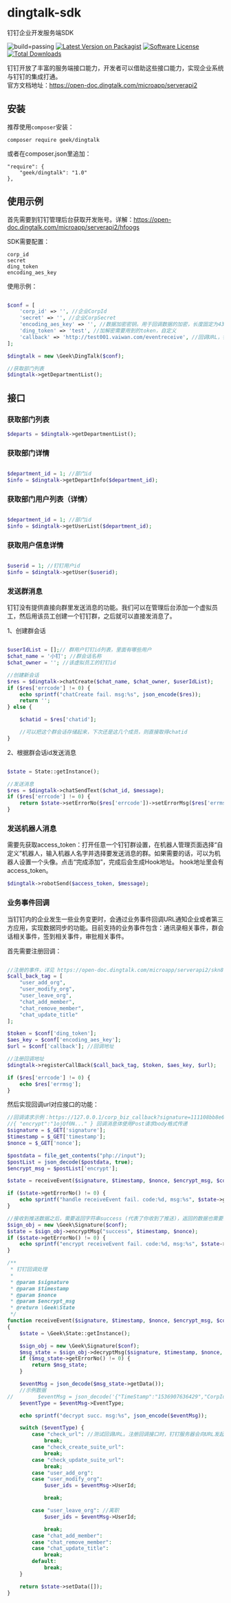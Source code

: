# dingtalk-sdk
钉钉企业开发服务端SDK

![build=passing][ico-build]
[![Latest Version on Packagist][ico-version]][link-packagist]
[![Software License][ico-license]](LICENSE.md)
[![Total Downloads][ico-downloads]][link-downloads]

钉钉开放了丰富的服务端接口能力，开发者可以借助这些接口能力，实现企业系统与钉钉的集成打通。  
官方文档地址：https://open-doc.dingtalk.com/microapp/serverapi2

## 安装
推荐使用`composer`安装：
```
composer require geek/dingtalk
```

或者在composer.json里追加：
```
"require": {
	"geek/dingtalk": "1.0"
},
```

## 使用示例
首先需要到钉钉管理后台获取开发账号。详解：https://open-doc.dingtalk.com/microapp/serverapi2/hfoogs  

SDK需要配置：
``` 
corp_id
secret
ding_token
encoding_aes_key
```

使用示例：
``` php

$conf = [
    'corp_id' => '', //企业CorpId
    'secret' => '', //企业CorpSecret
    'encoding_aes_key' => '', //数据加密密钥。用于回调数据的加密，长度固定为43个字符，从a-z, A-Z, 0-9共62个字符中选取,可以随机生成
    'ding_token' => 'test', //加解密需要用到的token，自定义
    'callback' => 'http://test001.vaiwan.com/eventreceive', //回调URL，钉钉服务器会向URL发起回调事件
];

$dingtalk = new \Geek\DingTalk($conf);

//获取部门列表
$dingtalk->getDepartmentList();
```

## 接口

### 获取部门列表

``` php
$departs = $dingtalk->getDepartmentList();
```

### 获取部门详情

``` php

$department_id = 1; //部门id
$info = $dingtalk->getDepartInfo($department_id);
```

### 获取部门用户列表（详情）

``` php

$department_id = 1; //部门id
$info = $dingtalk->getUserList($department_id);
```

### 获取用户信息详情

``` php

$userid = 1; //钉钉用户id
$info = $dingtalk->getUser($userid);
```

### 发送群消息

钉钉没有提供直接向群里发送消息的功能。我们可以在管理后台添加一个虚拟员工，然后用该员工创建一个钉钉群，之后就可以直接发消息了。

1、创建群会话
``` php

$userIdList = [];// 群用户钉钉id列表，里面有哪些用户
$chat_name = '小钉'; //群会话名称
$chat_owner = ''; //该虚拟员工的钉钉id

//创建新会话
$res = $dingtalk->chatCreate($chat_name, $chat_owner, $userIdList);
if ($res['errcode'] != 0) {
    echo sprintf("chatCreate fail. msg:%s", json_encode($res));
    return '';
} else {

    $chatid = $res['chatid'];

    //可以把这个群会话存储起来，下次还是这几个成员，则直接取得chatid
}
```

2、根据群会话id发送消息

``` php

$state = State::getInstance();

//发送消息
$res = $dingtalk->chatSendText($chat_id, $message);
if ($res['errcode'] != 0) {
    return $state->setErrorNo($res['errcode'])->setErrorMsg($res['errmsg']);
}
```


### 发送机器人消息

需要先获取access_token：打开任意一个钉钉群设置，在机器人管理页面选择“自定义”机器人，输入机器人名字并选择要发送消息的群。如果需要的话，可以为机器人设置一个头像。点击“完成添加”，完成后会生成Hook地址。
hook地址里会有access_token。

``` php
$dingtalk->robotSend($access_token, $message);
```

### 业务事件回调

当钉钉内的企业发生一些业务变更时，会通过业务事件回调URL通知企业或者第三方应用，实现数据同步的功能。目前支持的业务事件包含：通讯录相关事件，群会话相关事件，签到相关事件，审批相关事件。

首先需要注册回调：

``` php

//注册的事件，详见 https://open-doc.dingtalk.com/microapp/serverapi2/skn8ld
$call_back_tag = [
    "user_add_org",
    "user_modify_org",
    "user_leave_org",
    "chat_add_member",
    "chat_remove_member",
    "chat_update_title"
];

$token = $conf['ding_token'];
$aes_key = $conf['encoding_aes_key'];
$url = $conf['callback']; //回调地址

//注册回调地址
$dingtalk->registerCallBack($call_back_tag, $token, $aes_key, $url);

if ($res['errcode'] != 0) {
    echo $res['errmsg'];
}
```

然后实现回调url对应接口的功能：
``` php
//回调请求示例：https://127.0.0.1/corp_biz_callback?signature=111108bb8e6dbce3c9671d6fdb69d15066227608&timestamp=1783610513&nonce=380320111
//{ "encrypt":"1ojQf0N..." } 回调消息体使用Post请求body格式传递
$signature = $_GET['signature'];
$timestamp = $_GET['timestamp'];
$nonce = $_GET['nonce'];

$postdata = file_get_contents("php://input");
$postList = json_decode($postdata, true);
$encrypt_msg = $postList['encrypt'];

$state = receiveEvent($signature, $timestamp, $nonce, $encrypt_msg, $conf);

if ($state->getErrorNo() != 0) {
    echo sprintf("handle receiveEvent fail. code:%d, msg:%s", $state->getErrorNo(), $state->getErrorMsg());
}

//接收到推送数据之后，需要返回字符串success (代表了你收到了推送)，返回的数据也需要做加密处理，如果不返回，钉钉服务器将持续推送下去，达到一定阈值后将不再推送。
$sign_obj = new \Geek\Signature($conf);
$state = $sign_obj->encryptMsg("success", $timestamp, $nonce);
if ($state->getErrorNo() != 0) {
    echo sprintf("encrypt receiveEvent fail. code:%d, msg:%s", $state->getErrorNo(), $state->getErrorMsg());
}

/**
 * 钉钉回调处理
 *
 * @param $signature
 * @param $timestamp
 * @param $nonce
 * @param $encrypt_msg
 * @return \Geek\State
 */
function receiveEvent($signature, $timestamp, $nonce, $encrypt_msg, $conf)
{
    $state = \Geek\State::getInstance();

    $sign_obj = new \Geek\Signature($conf);
    $msg_state = $sign_obj->decryptMsg($signature, $timestamp, $nonce, $encrypt_msg);
    if ($msg_state->getErrorNo() != 0) {
        return $msg_state;
    }

    $eventMsg = json_decode($msg_state->getData());
    //示例数据
//        $eventMsg = json_decode('{"TimeStamp":"1536907636429","CorpId":"ding93794335028af70b","UserId":["2127383846805836532", "0565176120300975"],"EventType":"user_add_org"}');
    $eventType = $eventMsg->EventType;

    echo sprintf("decrypt succ. msg:%s", json_encode($eventMsg));

    switch ($eventType) {
        case "check_url": //测试回调URL。注册回调接口时，钉钉服务器会向URL发起【测试回调URL】事件，来验证填写的url的合法性，需要接收到回调之后返回加密字符串“success”的json数据，才能完成注册。
            break;
        case "check_create_suite_url":
            break;
        case "check_update_suite_url":
            break;
        case "user_add_org":
        case "user_modify_org":
            $user_ids = $eventMsg->UserId;

            break;

        case "user_leave_org": //离职
            $user_ids = $eventMsg->UserId;

            break;
        case "chat_add_member":
        case "chat_remove_member":
        case "chat_update_title":
            break;
        default:
            break;
    }

    return $state->setData([]);
}

```



[ico-build]: https://img.shields.io/badge/build-passing-brightgreen.svg?maxAge=2592000
[ico-version]: https://img.shields.io/packagist/v/geek/dingtalk.svg?style=flat-square
[ico-license]: https://img.shields.io/badge/license-MIT-brightgreen.svg?style=flat-square
[ico-downloads]: https://img.shields.io/packagist/dt/geek/dingtalk.svg?style=flat-square

[link-packagist]: https://packagist.org/packages/geek/dingtalk
[link-downloads]: https://packagist.org/packages/geek/dingtalk
[link-author]: https://github.com/geek-php

